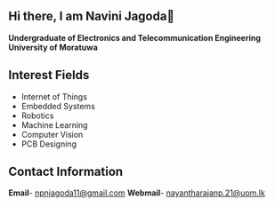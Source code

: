 ## Hi there, I am Navini Jagoda👋
**Undergraduate of Electronics and Telecommunication Engineering**
**University of Moratuwa**

## Interest Fields
- Internet of Things
- Embedded Systems
- Robotics
- Machine Learning
- Computer Vision
- PCB Designing

## Contact Information
**Email**- npnjagoda11@gmail.com
**Webmail**- nayantharajanp.21@uom.lk


